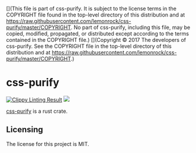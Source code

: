 [](This file is part of css-purify. It is subject to the license terms in the COPYRIGHT file found in the top-level directory of this distribution and at https://raw.githubusercontent.com/lemonrock/css-purify/master/COPYRIGHT. No part of css-purify, including this file, may be copied, modified, propagated, or distributed except according to the terms contained in the COPYRIGHT file.)
[](Copyright © 2017 The developers of css-purify. See the COPYRIGHT file in the top-level directory of this distribution and at https://raw.githubusercontent.com/lemonrock/css-purify/master/COPYRIGHT.)

# css-purify

[![Clippy Linting Result](https://clippy.bashy.io/github/lemonrock/css-purify/master/badge.svg?style=plastic)](https://clippy.bashy.io/github/lemonrock/css-purify/master/log) [![](https://img.shields.io/badge/Code%20Style-rustfmt-brightgreen.svg?style=plastic)](https://github.com/rust-lang-nursery/rustfmt#configuring-rustfmt)

[css-purify] is a rust crate.


## Licensing

The license for this project is MIT.

[css-purify]: https://github.com/lemonrock/css-purify "css-purify GitHub page"
